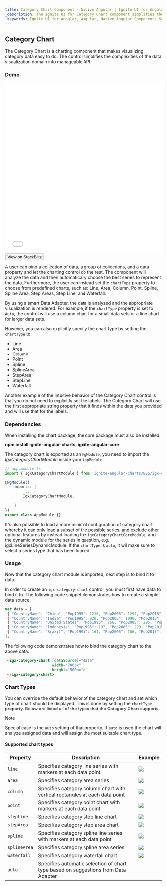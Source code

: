 ```yaml
---
title: Category Chart Component - Native Angular | Ignite UI for Angular
_description: The Ignite UI for Category Chart component simplifies the complexities of the data visualization domain into manageable API so that a user can bind a collection of data, a group of collections, and a data property, and let the charting control do the rest.
_keywords: Ignite UI for Angular, Angular, Native Angular Components Suite, Native Angular Controls, Native Angular Components, Native Angular Components Library, Angular Chart, Angular Chart Control, Angular Chart Example, Angular Grid Component, Angular Chart Component, Angular Category Chart
---
```

## Category Chart

The Category Chart is a charting component that makes visualizing category data easy to do. The control simplifies the complexities of the data visualization domain into manageable API.

### Demo

<div class="sample-container" style="height: 550px">
    <iframe id="category-chart-overview-sample-iframe" src='{environment:demosBaseUrl}/category-chart-overview-sample' width="100%" height="100%" seamless frameBorder="0" onload="onSampleIframeContentLoaded(this);"></iframe>
</div>
<div>
    <button data-localize="stackblitz" class="stackblitz-btn"   data-iframe-id="category-chart-overview-sample-iframe" data-demos-base-url="{environment:demosBaseUrl}">View on StackBlitz
    </button>
</div>

<div class="divider--half"></div>

 A user can bind a collection of data, a group of collections, and a data property and let the charting control do the rest. The component will analyze the data and then automatically choose the best series to represent the data. Furthermore, the user can instead set the `chartType` property to choose from predefined charts, such as: Line, Area, Column, Point, Spline, Spline Area, Step Areas, Step Line, and Waterfall.

By using a smart Data Adapter, the data is analyzed and the appropriate visualization is rendered. For example, if the `chartType` property is set to `Auto`, the control will use a column chart for a small data sets or a line chart for larger data sets.

However, you can also explicitly specify the chart type by setting the `chartType` to:

- Line
- Area
- Column
- Point
- Spline
- SplineArea
- StepArea
- StepLine
- Waterfall

Another example of the intuitive behavior of the Category Chart control is that you do not need to explicitly set the labels. The Category Chart will use the first appropriate string property that it finds within the data you provided and will use that for the labels.

### Dependencies
When installing the chart package, the core package must also be installed.

**npm install ignite-angular-charts, ignite-angular-core**

The category chart is exported as an `NgModule`, you need to import the _IgxCategoryChartModule_ inside your `AppModule`:

```typescript
// app.module.ts
import { IgxCategoryChartModule } from 'ignite-angular-charts/ES5/igx-categorychart-module';

@NgModule({
    imports: [
        ...
        IgxCategoryChartModule,
        ...
    ]
})
export class AppModule {}
```

It's also possible to load a more minimal configuration of category chart whereby it can only load a subset of the possible series, and exclude other optional features by instead loading the `igxCategoryChartCoreModule`, and the dynamic module for the series in question, e.g. igxLineSeriesDynamicModule. If the `chartType` is `auto`, it wil make sure to select a series type that has been loaded.

<div class="divider--half"></div>

### Usage
Now that the category chart module is imported, next step is to bind it to data.

In order to create an `igx-category-chart` control, you must first have data to bind it to. The following code snippet demonstrates how to create a simple data source.

```typescript
var data = [
 { "CountryName": "China", "Pop1995": 1216, "Pop2005": 1297, "Pop2015": 1361, "Pop2025": 1394 },
 { "CountryName": "India", "Pop1995": 920, "Pop2005": 1090, "Pop2015": 1251, "Pop2025": 1396 },
 { "CountryName": "United States", "Pop1995": 266, "Pop2005": 295, "Pop2015": 322, "Pop2025": 351 },
 { "CountryName": "Indonesia", "Pop1995": 197, "Pop2005": 229, "Pop2015": 256, "Pop2025": 277 },
 { "CountryName": "Brazil", "Pop1995": 161, "Pop2005": 186, "Pop2015": 204, "Pop2025": 218 }
];

```

The following code demonstrates how to bind the category chart to the above data.

```html
 <igx-category-chart [dataSource]="data"
                     width="700px"
                     height="500px">
 </igx-category-chart>
```

<div class="divider--half"></div>

### Chart Types
You can override the default behavior of the category chart and set which type of chart should be displayed. This is done by setting the `chartType` property.
Below are listed all of the types that the Category Chart supports.

> [!NOTE]
> Special case is the `auto` setting of that property. If `auto` is used the chart will analyze assigned data and will assign the most suitable chart type.

#### Supported chart types
Property|Description|Example
---|---|---
`line`|Specifies category line series with markers at each data point|![](../images/category_chart_line.png)
`area`|Specifies category area series|![](../images/category_chart_area.png)
`column`|Specifies category column chart with vertical rectangles at each data point|![](../images/category_chart_column.png)
`point`|Specifies category point chart with markers at each data point|![](../images/category_chart_point.png)
`stepLine`|Specifies category step line chart|![](../images/category_chart_stepline.png)
`stepArea`|Specifies category step area chart|![](../images/category_chart_steparea.png)
`spline`|Specifies category spline line series with markers at each data point|![](../images/category_chart_spline.png)
`splineArea`|Specifies category spline area series|![](../images/category_chart_splinearea.png)
`waterfall`|Specifies category waterfall chart|![](../images/category_chart_waterfall.png)
`auto`|Specifies automatic selection of chart type based on suggestions from Data Adapter


